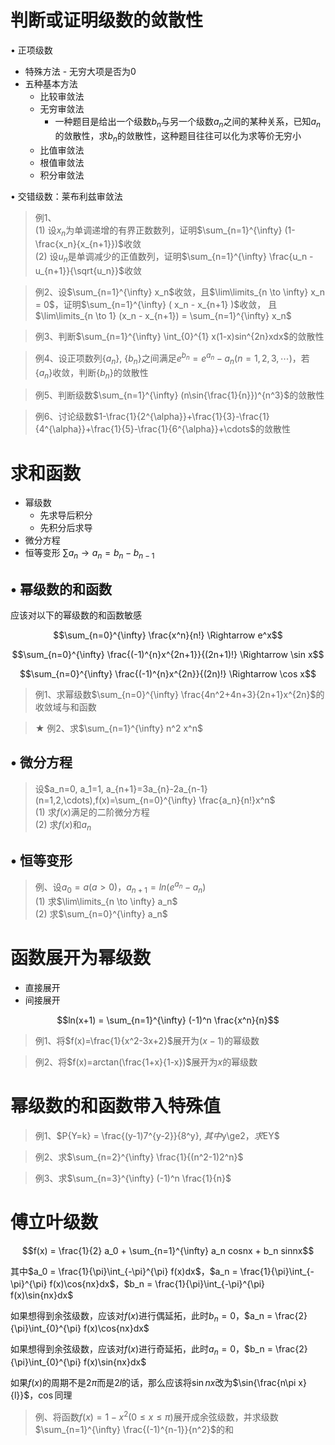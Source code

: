 <script>
  document.addEventListener('DOMContentLoaded', () => {
    pars = document.querySelectorAll('blockquote>p')
    for (let i = 0; i < pars.length; i++) {
      pars[i].innerHTML = pars[i].innerHTML.replaceAll(/<br\s*[\/]?>/gi, '\\\\')
    }
  })
</script>
<script type="text/x-mathjax-config">
  MathJax.Hub.Config({
    tex2jax: {
      inlineMath: [ ['$','$'], ["\\(","\\)"] ],
      processEscapes: true
    }
  });
</script>
<script type="text/javascript"
  src="https://cdn.mathjax.org/mathjax/latest/MathJax.js?config=TeX-AMS-MML_HTMLorMML">
</script>

# 判断或证明级数的敛散性

• 正项级数

+ 特殊方法 - 无穷大项是否为0
+ 五种基本方法
    + 比较审敛法
    + 无穷审敛法
        + 一种题目是给出一个级数$b_n$与另一个级数$a_n$之间的某种关系，已知$a_n$的敛散性，求$b_n$的敛散性，这种题目往往可以化为求等价无穷小
    + 比值审敛法
    + 根值审敛法
    + 积分审敛法

• 交错级数：莱布利兹审敛法

> 例1、  
> (1) 设${x_n}$为单调递增的有界正数数列，证明$\sum_{n=1}^{\infty} (1-\frac{x_n}{x_{n+1}})$收敛  
> (2) 设${u_n}$是单调减少的正值数列，证明$\sum_{n=1}^{\infty} \frac{u_n - u_{n+1}}{\sqrt{u_n}}$收敛

> 例2、设$\sum_{n=1}^{\infty} x_n$收敛，且$\lim\limits_{n \to \infty} x_n = 0$，证明$\sum_{n=1}^{\infty} ( x_n - x_{n+1} )$收敛，
> 且$\lim\limits_{n \to 1} (x_n - x_{n+1}) = \sum_{n=1}^{\infty} x_n$

> 例3、判断$\sum_{n=1}^{\infty} \int_{0}^{1} x(1-x)sin^{2n}xdx$的敛散性

> 例4、设正项数列$\{a_n\},\ \{b_n\}$之间满足$e^{b_n} = e^{a_n} - a_n (n=1,2,3,\cdots)$，若$\{a_n\}$收敛，判断$\{b_n\}$的敛散性

> 例5、判断级数$\sum_{n=1}^{\infty} (n\sin{\frac{1}{n}})^{n^3}$的敛散性

> 例6、讨论级数$1-\frac{1}{2^{\alpha}}+\frac{1}{3}-\frac{1}{4^{\alpha}}+\frac{1}{5}-\frac{1}{6^{\alpha}}+\cdots$的敛散性

# 求和函数

+ 幂级数
    + 先求导后积分
    + 先积分后求导
+ 微分方程
+ 恒等变形 $\sum a_n \rightarrow a_n = b_n - b_{n-1}$ 

## • 幂级数的和函数

应该对以下的幂级数的和函数敏感

$$\sum_{n=0}^{\infty} \frac{x^n}{n!} \Rightarrow e^x$$

$$\sum_{n=0}^{\infty} \frac{(-1)^{n}x^{2n+1}}{(2n+1)!} \Rightarrow \sin x$$

$$\sum_{n=0}^{\infty} \frac{(-1)^{n}x^{2n}}{(2n)!} \Rightarrow \cos x$$

> 例1、求幂级数$\sum_{n=0}^{\infty} \frac{4n^2+4n+3}{2n+1}x^{2n}$的收敛域与和函数

> ★ 例2、求$\sum_{n=1}^{\infty} n^2 x^n$

## • 微分方程

> 设$a_n=0, a_1=1, a_{n+1}=3a_{n}-2a_{n-1}(n=1,2,\cdots),f(x)=\sum_{n=0}^{\infty} \frac{a_n}{n!}x^n$  
> (1) 求$f(x)$满足的二阶微分方程  
> (2) 求$f(x)$和$a_n$

## • 恒等变形

> 例、设$a_0 = a(a \gt 0)$，$a_{n+1} = ln(e^{a_n} - a_n)$  
> (1) 求$\lim\limits_{n \to \infty} a_n$  
> (2) 求$\sum_{n=0}^{\infty} a_n$

# 函数展开为幂级数

+ 直接展开
+ 间接展开

$$ln(x+1) = \sum_{n=1}^{\infty} (-1)^n \frac{x^n}{n}$$ 

> 例1、将$f(x)=\frac{1}{x^2-3x+2}$展开为$(x-1)$的幂级数

> 例2、将$f(x)=arctan(\frac{1+x}{1-x})$展开为$x$的幂级数


# 幂级数的和函数带入特殊值

> 例1、$P\{Y=k\} = \frac{(y-1)7^{y-2}}{8^y}, $其中$y\ge2$，求$EY$

> 例2、求$\sum_{n=2}^{\infty} \frac{1}{(n^2-1)2^n}$

> 例3、求$\sum_{n=3}^{\infty} (-1)^n \frac{1}{n}$

# 傅立叶级数

$$f(x) = \frac{1}{2} a_0 + \sum_{n=1}^{\infty} a_n cosnx + b_n sinnx$$

其中$a_0 = \frac{1}{\pi}\int_{-\pi}^{\pi} f(x)dx$，$a_n = \frac{1}{\pi}\int_{-\pi}^{\pi} f(x)\cos{nx}dx$，$b_n = \frac{1}{\pi}\int_{-\pi}^{\pi} f(x)\sin{nx}dx$

如果想得到余弦级数，应该对$f(x)$进行偶延拓，此时$b_n = 0$，$a_n = \frac{2}{\pi}\int_{0}^{\pi} f(x)\cos{nx}dx$

如果想得到余弦级数，应该对$f(x)$进行奇延拓，此时$a_n = 0$，$b_n = \frac{2}{\pi}\int_{0}^{\pi} f(x)\sin{nx}dx$

如果$f(x)$的周期不是$2\pi$而是$2l$的话，那么应该将$\sin{nx}$改为$\sin{\frac{n\pi x}{l}}$，$\cos$同理

> 例、将函数$f(x)=1-x^2(0 \le x \le \pi)$展开成余弦级数，并求级数$\sum_{n=1}^{\infty} \frac{(-1)^{n-1}}{n^2}$的和
